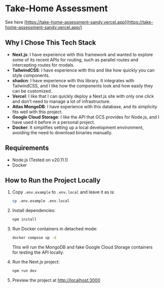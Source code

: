 # Take-Home Assessment

See here [https://take-home-assessment-sandy.vercel.app](https://take-home-assessment-sandy.vercel.app/)

## Why I Chose This Tech Stack

- **Next.js**: I have experience with this framework and wanted to explore some of its recent APIs for routing, such as parallel routes and intercepting routes for modals.
- **TailwindCSS**: I have experience with this and like how quickly you can style components.
- **shadcn**: I have experience with this library. It integrates with TailwindCSS, and I like how the components look and how easily they can be customized.
- **Vercel**: I like that I can quickly deploy a Next.js site with only one click and don't need to manage a lot of infrastructure.
- **Atlas MongoDB**: I have experience with this database, and its simplicity fits well with this project.
- **Google Cloud Storage**: I like the API that GCS provides for Node.js, and I have used it before in a personal project.
- **Docker**: It simplifies setting up a local development environment, avoiding the need to download binaries manually.

## Requirements

- Node.js (Tested on v20.11.1)
- Docker

## How to Run the Project Locally

1. Copy `.env.example` to `.env.local` and leave it as is:
   
   ```bash
   cp .env.example .env.local
   ```

2. Install dependencies:

   ```bash
   npm install
   ```

3. Run Docker containers in detached mode:

   ```bash
   docker compose up -d
   ```
   This will run the MongoDB and fake Google Cloud Storage containers for testing the API locally.

4. Run the Next.js project:

   ```bash
   npm run dev
   ```

5. Preview the project at [http://localhost:3000](http://localhost:3000)
